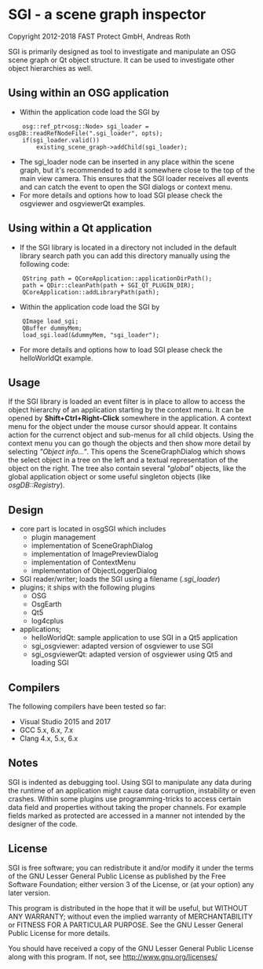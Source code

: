 # SGI - a scene graph inspector
Copyright 2012-2018 FAST Protect GmbH, Andreas Roth

SGI is primarily designed as tool to investigate and manipulate an OSG scene graph or Qt object structure. It can be used to investigate other
object hierarchies as well.

## Using within an OSG application
- Within the application code load the SGI by
```
    osg::ref_ptr<osg::Node> sgi_loader = osgDB::readRefNodeFile(".sgi_loader", opts);
    if(sgi_loader.valid())
        existing_scene_graph->addChild(sgi_loader);
```
- The sgi_loader node can be inserted in any place within the scene graph, but it's recommended
  to add it somewhere close to the top of the main view camera. This ensures that the SGI loader
  receives all events and can catch the event to open the SGI dialogs or context menu.
- For more details and options how to load SGI please check the osgviewer and osgviewerQt examples.


## Using within a Qt application
- If the SGI library is located in a directory not included in the default library search path you can
  add this directory manually using the following code:
```
    QString path = QCoreApplication::applicationDirPath();
    path = QDir::cleanPath(path + SGI_QT_PLUGIN_DIR);
    QCoreApplication::addLibraryPath(path);
```
- Within the application code load the SGI by
```
    QImage load_sgi;
    QBuffer dummyMem;
    load_sgi.load(&dummyMem, "sgi_loader");
```
- For more details and options how to load SGI please check the helloWorldQt example.

## Usage
If the SGI library is loaded an event filter is in place to allow to access the object hierarchy of an
application starting by the context menu. It can be opened by **Shift+Ctrl+Right-Click** somewhere in the application.
A context menu for the object under the mouse cursor should appear. It contains action for the currenct object and
sub-menus for all child objects. Using the context menu you can go though the objects and then show more detail by
selecting *"Object info..."*. This opens the SceneGraphDialog which shows the select object in a tree on the left and
a textual representation of the object on the right. The tree also contain several *"global"* objects, like the
global application object or some useful singleton objects (like *osgDB::Registry*).

## Design
- core part is located in osgSGI which includes
  - plugin management
  - implementation of SceneGraphDialog
  - implementation of ImagePreviewDialog
  - implementation of ContextMenu
  - implementation of ObjectLoggerDialog
- SGI reader/writer; loads the SGI using a filename (*.sgi_loader*)
- plugins; it ships with the following plugins
  - OSG
  - OsgEarth
  - Qt5
  - log4cplus
- applications;
  - helloWorldQt: sample application to use SGI in a Qt5 application
  - sgi_osgviewer: adapted version of osgviewer to use SGI
  - sgi_osgviewerQt: adapted version of osgviewer using Qt5 and loading SGI

## Compilers
The following compilers have been tested so far:
- Visual Studio 2015 and 2017
- GCC 5.x, 6.x, 7.x
- Clang 4.x, 5.x, 6.x

## Notes
SGI is indented as debugging tool. Using SGI to manipulate any data during the runtime of an
application might cause data corruption, instability or even crashes.
Within some plugins use programming-tricks to access certain data field and properties without
taking the proper channels. For example fields marked as protected are accessed in a manner not
intended by the designer of the code.


## License
SGI is free software; you can redistribute it and/or modify
it under the terms of the GNU Lesser General Public License as published by
the Free Software Foundation; either version 3 of the License, or
(at your option) any later version.

This program is distributed in the hope that it will be useful,
but WITHOUT ANY WARRANTY; without even the implied warranty of
MERCHANTABILITY or FITNESS FOR A PARTICULAR PURPOSE.  See the
GNU Lesser General Public License for more details.

You should have received a copy of the GNU Lesser General Public License
along with this program.  If not, see <http://www.gnu.org/licenses/>
